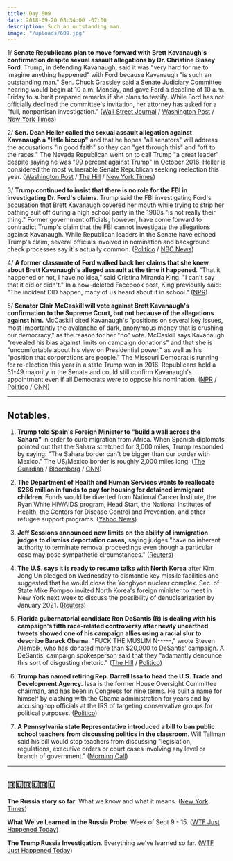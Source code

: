 ```yaml
---
title: Day 609
date: 2018-09-20 08:34:00 -07:00
description: Such an outstanding man.
image: "/uploads/609.jpg"
---
```


1/ **Senate Republicans plan to move forward with Brett Kavanaugh's confirmation despite sexual assault allegations by Dr. Christine Blasey Ford**. Trump, in defending Kavanaugh, said it was "very hard for me to imagine anything happened" with Ford because Kavanaugh "is such an outstanding man." Sen. Chuck Grassley said a Senate Judiciary Committee hearing would begin at 10 a.m. Monday, and gave Ford a deadline of 10 a.m. Friday to submit prepared remarks if she plans to testify. While Ford has not officially declined the committee's invitation, her attorney has asked for a "full, nonpartisan investigation." ([Wall Street Journal](https://www.wsj.com/articles/republicans-plan-to-push-ahead-on-kavanaugh-confirmation-1537370636) / [Washington Post](https://www.washingtonpost.com/politics/trump-says-alleged-assault-by-kavanaugh-is-very-hard-for-me-to-imagine/2018/09/19/07a71002-bbf3-11e8-bdc0-90f81cc58c5d_story.html) / [New York Times](https://www.nytimes.com/2018/09/19/us/politics/kavanaugh-accusations-trump-blasey-ford.html))

2/ **Sen. Dean Heller called the sexual assault allegation against Kavanaugh a "little hiccup"** and that he hopes "all senators" will address the accusations "in good faith" so they can "get through this" and "off to the races." The Nevada Republican went on to call Trump "a great leader" despite saying he was "99 percent against Trump" in October 2016. Heller is considered the most vulnerable Senate Republican seeking reelection this year. ([Washington Post](https://www.washingtonpost.com/politics/sen-heller-reportedly-refers-to-kavanaugh-assault-allegation-as-a-hiccup/2018/09/20/06458182-bcbe-11e8-8792-78719177250f_story.html) / [The Hill](https://thehill.com/homenews/senate/407565-gop-senator-kavanaugh-accusation-is-a-little-hiccup) / [New York Times](https://www.nytimes.com/2018/09/19/us/politics/dean-heller-trump.html))

3/ **Trump continued to insist that there is no role for the FBI in investigating Dr. Ford's claims**. Trump said the FBI investigating Ford's accusation that Brett Kavanaugh covered her mouth while trying to strip her bathing suit off during a high school party in the 1980s "is not really their thing." Former government officials, however, have come forward to contradict Trump's claim that the FBI cannot investigate the allegations against Kavanaugh. While Republican leaders in the Senate have echoed Trump's claim, several officials involved in nomination and background check processes say it's actually common. ([Politico](https://www.politico.com/story/2018/09/19/fbi-kavanaugh-allegations-trump-830150) / [NBC News](https://www.nbcnews.com/politics/supreme-court/can-fbi-investigate-allegation-against-brett-kavanaugh-n911036))

4/ **A former classmate of Ford walked back her claims that she knew about Brett Kavanaugh's alleged assault at the time it happened**. "That it happened or not, I have no idea," said Cristina Miranda King. "I can't say that it did or didn't." In a now-deleted Facebook post, King previously said: "The incident DID happen, many of us heard about it in school." ([NPR](https://www.npr.org/2018/09/20/649787076/kavanaugh-accuser-classmate-that-it-happened-or-not-i-have-no-idea))

5/ **Senator Clair McCaskill will vote against Brett Kavanaugh's confirmation to the Supreme Court, but not because of the allegations against him.** McCaskill cited Kavanaugh's "positions on several key issues, most importantly the avalanche of dark, anonymous money that is crushing our democracy," as the reason for her "no" vote. McCaskill says Kavanaugh "revealed his bias against limits on campaign donations" and that she is "uncomfortable about his view on Presidential power," as well as his "position that corporations are people." The Missouri Democrat is running for re-election this year in a state Trump won in 2016. Republicans hold a 51-49 majority in the Senate and could still confirm Kavanaugh's appointment even if all Democrats were to oppose his nomination. ([NPR](https://www.npr.org/2018/09/20/649771824/sen-claire-mccaskill-i-will-vote-no-on-judge-kavanaugh) / [Politico](https://www.politico.com/story/2018/09/19/mccaskill-vote-no-kavanaugh-830630) / [CNN](https://www.cnn.com/2018/09/19/politics/mccaskill-kavanaugh-no/index.html))

---

## Notables.

1. **Trump told Spain's Foreign Minister to "build a wall across the Sahara"** in order to curb migration from Africa. When Spanish diplomats pointed out that the Sahara stretched for 3,000 miles, Trump responded by saying: "The Sahara border can't be bigger than our border with Mexico." The US/Mexico border is roughly 2,000 miles long. ([The Guardian](https://www.theguardian.com/us-news/2018/sep/19/donald-trump-urged-spain-to-build-the-wall-across-the-sahara) / [Bloomberg](https://www.bloomberg.com/news/articles/2018-09-20/trump-told-spanish-minister-a-sahara-wall-could-stop-migrants) / [CNN](https://www.cnn.com/2018/09/20/politics/trump-spain-sahara-wall-intl/index.html))

2. **The Department of Health and Human Services wants to reallocate $266 million in funds to pay for housing for detained immigrant children**. Funds would be diverted from National Cancer Institute, the Ryan White HIV/AIDS program, Head Start, the National Institutes of Health, the Centers for Disease Control and Prevention, and other refugee support programs. ([Yahoo News](https://www.yahoo.com/news/exclusive-immigrant-children-detention-hhs-cuts-funds-programs-like-cancer-research-230259583.html))

3. **Jeff Sessions announced new limits on the ability of immigration judges to dismiss deportation cases,** saying judges "have no inherent authority to terminate removal proceedings even though a particular case may pose sympathetic circumstances." ([Reuters](https://www.reuters.com/article/us-usa-immigration-sessions/sessions-limits-u-s-judges-ability-to-dismiss-deportation-cases-idUSKCN1LZ2TG))

4. **The U.S. says it is ready to resume talks with North Korea** after Kim Jong Un pledged on Wednesday to dismantle key missile facilities and suggested that he would close the Yongbyon nuclear complex. Sec. of State Mike Pompeo invited North Korea's foreign minister to meet in New York next week to discuss the possibility of denuclearization by January 2021. ([Reuters](https://www.reuters.com/article/us-northkorea-southkorea-summit/u-s-ready-to-resume-north-korea-talks-seeks-denuclearization-by-2021-idUSKCN1LY30R))

5. **Florida gubernatorial candidate Ron DeSantis (R) is dealing with his campaign's fifth race-related controversy after newly unearthed tweets showed one of his campaign allies using a racial slur to describe Barack Obama.** "FUCK THE MUSLIM N-----," wrote Steven Alembik, who has donated more than $20,000 to DeSantis' campaign. A DeSantis' campaign spokesperson said that they "adamantly denounce this sort of disgusting rhetoric." ([The Hill](https://thehill.com/blogs/blog-briefing-room/407554-desantis-ally-calls-obama-racial-slur-on-twitter) / [Politico](https://www.politico.com/story/2018/09/20/ron-desantis-florida-racial-issues-830726))

6. **Trump has named retiring Rep. Darrell Issa to head the U.S. Trade and Development Agency.** Issa is the former House Oversight Committee chairman, and has been in Congress for nine terms. He built a name for himself by clashing with the Obama administration for years and by accusing top officials at the IRS of targeting conservative groups for political purposes. ([Politico](https://www.politico.com/story/2018/09/19/trump-darrell-issa-trade-agency-830654))

7. **A Pennsylvania state Representative introduced a bill to ban public school teachers from discussing politics in the classroom**. Will Tallman said his bill would stop teachers from discussing "legislation, regulations, executive orders or court cases involving any level or branch of government." ([Morning Call](http://www.mcall.com/news/nationworld/pennsylvania/mc-nws-pennsylvania-tallman-political-speech-ban-bill-20180917-story.html))

---

## **🇷🇺🇷🇺🇷🇺**

**The Russia story so far**: What we know and what it means. ([New York Times](https://www.nytimes.com/interactive/2018/09/20/us/politics/russia-interference-election-trump-clinton.html))

**What We've Learned in the Russia Probe**: Week of Sept 9 - 15. ([WTF Just Happened Today](https://whatthefuckjusthappenedtoday.com/what-we-learned/2018/09/week-of-sept-9-15/))

**The Trump Russia Investigation**. Everything we've learned so far. ([WTF Just Happened Today](https://whatthefuckjusthappenedtoday.com/trump-russia-investigation/))